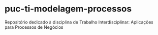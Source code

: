 # puc-ti-modelagem-processos
Repositório dedicado à disciplina de Trabalho Interdisciplinar: Aplicações para Processos de Negócios
